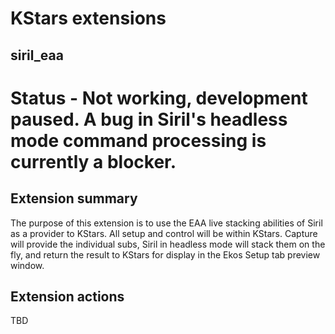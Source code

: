 ﻿# KStars extensions
## siril_eaa

# Status - Not working, development paused. A bug in Siril's headless mode command processing is currently a blocker.



Extension summary
-----------------
The purpose of this extension is to use the EAA live stacking abilities of Siril as a provider to  KStars. All setup and control will be within KStars. Capture will provide the individual subs, Siril in headless mode will stack them on the fly, and return the result to KStars for display in the Ekos Setup tab preview window.

Extension actions
-----------------
TBD

